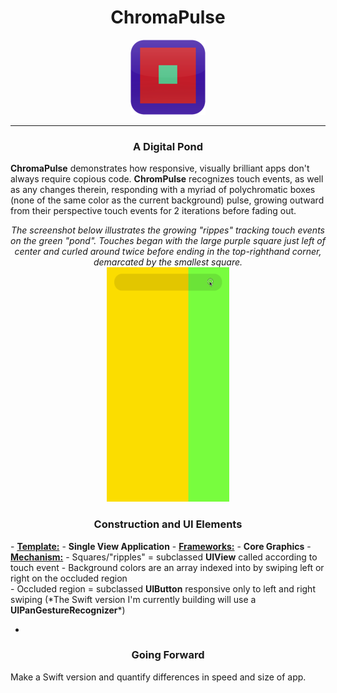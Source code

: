 <center><h1>ChromaPulse</h1></center>  
<center><img src="https://raw.githubusercontent.com/MadArkitekt/ChromaPulse/master/DigitalPond/icons/iPhone/Icon-60@2x.png"></center>


<hr>
<center><h3>A Digital Pond</h3></center>
<p><strong>ChromaPulse</strong> demonstrates how responsive, visually brilliant apps don't always require copious code. <strong>ChromPulse</strong> recognizes touch events, as well as any changes therein, responding with a myriad of polychromatic boxes (none of the same color as the current background) pulse, growing outward from their perspective touch events for 2 iterations before fading out.</p>
<center><em>The screenshot below illustrates the growing "rippes" tracking touch events on the green "pond". Touches began with the large purple square just left of center and curled around twice before ending in the top-righthand corner, demarcated by the smallest square. </em></center>  
<center><img style="float: center" src="ChromaPulse.gif" width=195.25 height=375></center>
<center><h3>Construction and UI Elements</h3></center>
- <strong><u>Template:</u></strong>
 - <strong>Single View Application</strong>
- <strong><u>Frameworks:</u></strong>
 - <strong>Core Graphics</strong>
- <strong><u>Mechanism:</u></strong>
 - Squares/"ripples" = subclassed <strong>UIView</strong> called according to touch event
 - Background colors are an array indexed into by swiping left or right on the occluded region<br>
	  - Occluded region = subclassed <strong>UIButton</strong> responsive only to left and right swiping (*The Swift version I'm currently building will use a <strong>UIPanGestureRecognizer</strong>*)

-
 <center><h3>Going Forward</h3></center>
<p>Make a Swift version and quantify differences in speed and size of app.</p>
